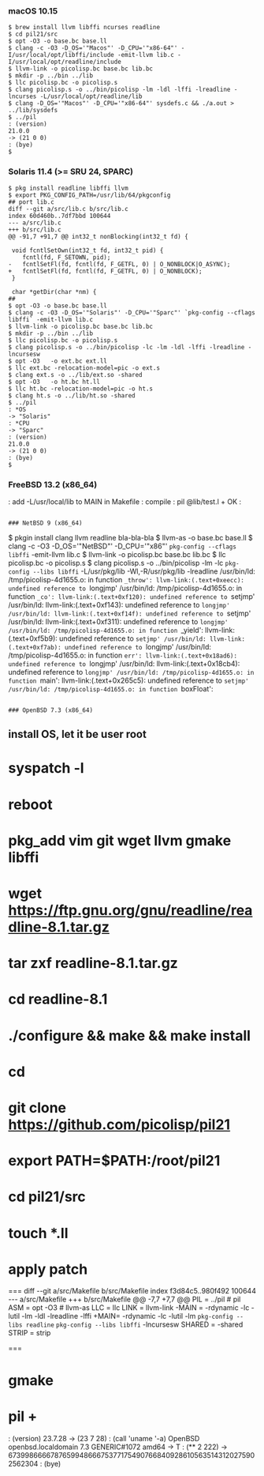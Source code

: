 ### macOS 10.15
```
$ brew install llvm libffi ncurses readline
$ cd pil21/src
$ opt -O3 -o base.bc base.ll
$ clang -c -O3 -D_OS='"Macos"' -D_CPU='"x86-64"' -I/usr/local/opt/libffi/include -emit-llvm lib.c -I/usr/local/opt/readline/include
$ llvm-link -o picolisp.bc base.bc lib.bc
$ mkdir -p ../bin ../lib
$ llc picolisp.bc -o picolisp.s
$ clang picolisp.s -o ../bin/picolisp -lm -ldl -lffi -lreadline -lncurses -L/usr/local/opt/readline/lib
$ clang -D_OS='"Macos"' -D_CPU='"x86-64"' sysdefs.c && ./a.out > ../lib/sysdefs
$ ../pil
: (version)
21.0.0
-> (21 0 0)
: (bye)
$
```

### Solaris 11.4 (>= SRU 24, SPARC)
```
$ pkg install readline libffi llvm
$ export PKG_CONFIG_PATH=/usr/lib/64/pkgconfig
## port lib.c
diff --git a/src/lib.c b/src/lib.c
index 60d460b..7df7bbd 100644
--- a/src/lib.c
+++ b/src/lib.c
@@ -91,7 +91,7 @@ int32_t nonBlocking(int32_t fd) {

 void fcntlSetOwn(int32_t fd, int32_t pid) {
    fcntl(fd, F_SETOWN, pid);
-   fcntlSetFl(fd, fcntl(fd, F_GETFL, 0) | O_NONBLOCK|O_ASYNC);
+   fcntlSetFl(fd, fcntl(fd, F_GETFL, 0) | O_NONBLOCK);
 }

 char *getDir(char *nm) {
##
$ opt -O3 -o base.bc base.ll
$ clang -c -O3 -D_OS='"Solaris"' -D_CPU='"Sparc"' `pkg-config --cflags libffi` -emit-llvm lib.c
$ llvm-link -o picolisp.bc base.bc lib.bc
$ mkdir -p ../bin ../lib
$ llc picolisp.bc -o picolisp.s
$ clang picolisp.s -o ../bin/picolisp -lc -lm -ldl -lffi -lreadline -lncursesw
$ opt -O3   -o ext.bc ext.ll
$ llc ext.bc -relocation-model=pic -o ext.s
$ clang ext.s -o ../lib/ext.so -shared
$ opt -O3   -o ht.bc ht.ll
$ llc ht.bc -relocation-model=pic -o ht.s
$ clang ht.s -o ../lib/ht.so -shared
$ ../pil
: *OS
-> "Solaris"
: *CPU
-> "Sparc"
: (version)
21.0.0
-> (21 0 0)
: (bye)
$
```

### FreeBSD 13.2 (x86_64)
: add -L/usr/local/lib to MAIN in Makefile
: compile
: pil @lib/test.l +
OK
:
```

### NetBSD 9 (x86_64)
```
$ pkgin install clang llvm readline bla-bla-bla
$ llvm-as -o base.bc base.ll
$ clang -c -O3 -D_OS='"NetBSD"' -D_CPU='"x86"' `pkg-config --cflags libffi` -emit-llvm lib.c
$ llvm-link -o picolisp.bc base.bc lib.bc
$ llc picolisp.bc -o picolisp.s
$ clang picolisp.s -o ../bin/picolisp -lm -lc `pkg-config --libs libffi` -L/usr/pkg/lib -Wl,-R/usr/pkg/lib -lreadline
/usr/bin/ld: /tmp/picolisp-4d1655.o: in function `_throw':
llvm-link:(.text+0xeecc): undefined reference to `longjmp'
/usr/bin/ld: /tmp/picolisp-4d1655.o: in function `_co':
llvm-link:(.text+0xf120): undefined reference to `setjmp'
/usr/bin/ld: llvm-link:(.text+0xf143): undefined reference to `longjmp'
/usr/bin/ld: llvm-link:(.text+0xf14f): undefined reference to `setjmp'
/usr/bin/ld: llvm-link:(.text+0xf311): undefined reference to `longjmp'
/usr/bin/ld: /tmp/picolisp-4d1655.o: in function `_yield':
llvm-link:(.text+0xf5b9): undefined reference to `setjmp'
/usr/bin/ld: llvm-link:(.text+0xf7ab): undefined reference to `longjmp'
/usr/bin/ld: /tmp/picolisp-4d1655.o: in function `err':
llvm-link:(.text+0x18ad6): undefined reference to `longjmp'
/usr/bin/ld: llvm-link:(.text+0x18cb4): undefined reference to `longjmp'
/usr/bin/ld: /tmp/picolisp-4d1655.o: in function `main':
llvm-link:(.text+0x265c5): undefined reference to `setjmp'
/usr/bin/ld: /tmp/picolisp-4d1655.o: in function `boxFloat':

```

### OpenBSD 7.3 (x86_64)
```
## install OS, let it be user root
# syspatch -l
# reboot
# pkg_add vim git wget llvm gmake libffi
# wget https://ftp.gnu.org/gnu/readline/readline-8.1.tar.gz
# tar zxf readline-8.1.tar.gz
# cd readline-8.1
# ./configure && make && make install
# cd
# git clone https://github.com/picolisp/pil21
# export PATH=$PATH:/root/pil21
# cd pil21/src
# touch *.ll
# apply patch
===
diff --git a/src/Makefile b/src/Makefile
index f3d84c5..980f492 100644
--- a/src/Makefile
+++ b/src/Makefile
@@ -7,7 +7,7 @@ PIL = ../pil  # pil
 ASM = opt -O3  # llvm-as
 LLC = llc
 LINK = llvm-link
-MAIN = -rdynamic -lc -lutil -lm -ldl -lreadline -lffi
+MAIN= -rdynamic -lc -lutil -lm `pkg-config --libs readline` `pkg-config --libs libffi` -lncursesw
 SHARED = -shared
 STRIP = strip

===
# gmake
# pil +
: (version)
23.7.28
-> (23 7 28)
: (call 'uname '-a)
OpenBSD openbsd.localdomain 7.3 GENERIC#1072 amd64
-> T
: (** 2 222)
-> 6739986666787659948666753771754907668409286105635143120275902562304
: (bye)
#
```
